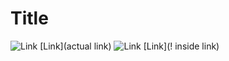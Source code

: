# Title


![Link](image_at_the_start.png)
[Link](actual link)
![Link](image_in_the_middle.png)
[Link](! inside link)